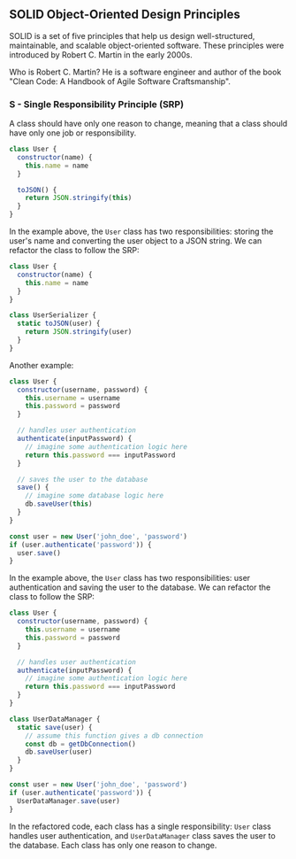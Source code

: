 ## SOLID Object-Oriented Design Principles

SOLID is a set of five principles that help us design well-structured, maintainable, and scalable object-oriented software. These principles were introduced by Robert C. Martin in the early 2000s.

Who is Robert C. Martin? He is a software engineer and author of the book "Clean Code: A Handbook of Agile Software Craftsmanship".

### S - Single Responsibility Principle (SRP)

A class should have only one reason to change, meaning that a class should have only one job or responsibility.

```js
class User {
  constructor(name) {
    this.name = name
  }

  toJSON() {
    return JSON.stringify(this)
  }
}
```

In the example above, the `User` class has two responsibilities: storing the user's name and converting the user object to a JSON string. We can refactor the class to follow the SRP:

```js
class User {
  constructor(name) {
    this.name = name
  }
}

class UserSerializer {
  static toJSON(user) {
    return JSON.stringify(user)
  }
}
```

Another example:

```js
class User {
  constructor(username, password) {
    this.username = username
    this.password = password
  }

  // handles user authentication
  authenticate(inputPassword) {
    // imagine some authentication logic here
    return this.password === inputPassword
  }

  // saves the user to the database
  save() {
    // imagine some database logic here
    db.saveUser(this)
  }
}

const user = new User('john_doe', 'password')
if (user.authenticate('password')) {
  user.save()
}
```

In the example above, the `User` class has two responsibilities: user authentication and saving the user to the database. We can refactor the class to follow the SRP:

```js
class User {
  constructor(username, password) {
    this.username = username
    this.password = password
  }

  // handles user authentication
  authenticate(inputPassword) {
    // imagine some authentication logic here
    return this.password === inputPassword
  }
}

class UserDataManager {
  static save(user) {
    // assume this function gives a db connection
    const db = getDbConnection()
    db.saveUser(user)
  }
}

const user = new User('john_doe', 'password')
if (user.authenticate('password')) {
  UserDataManager.save(user)
}
```

In the refactored code, each class has a single responsibility: `User` class handles user authentication, and `UserDataManager` class saves the user to the database. Each class has only one reason to change.
